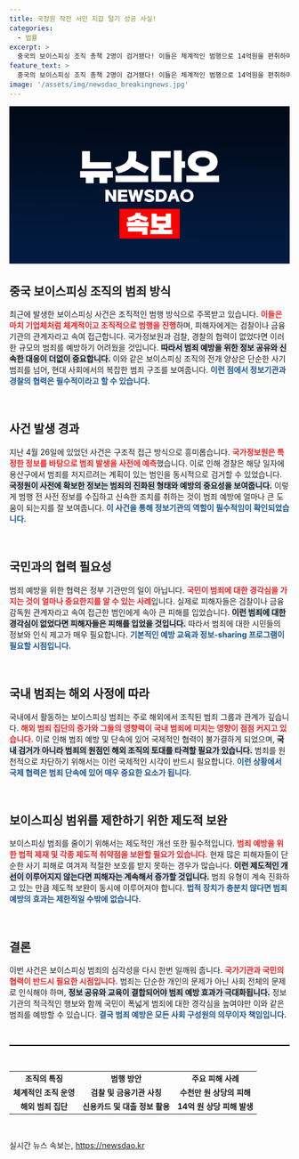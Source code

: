 ```yaml
---
title: 국정원 작전 서민 지갑 털기 성공 사실!
categories:
  - 법률
excerpt: >
  중국의 보이스피싱 조직 총책 2명이 검거됐다! 이들은 체계적인 범행으로 14억원을 편취하며 경찰과 국정원이 협력해 사전 예방에도 성공했다. 범죄의 실체는 무엇일까? 클릭해서 확인하세요!
feature_text: >
  중국의 보이스피싱 조직 총책 2명이 검거됐다! 이들은 체계적인 범행으로 14억원을 편취하며 경찰과 국정원이 협력해 사전 예방에도 성공했다. 범죄의 실체는 무엇일까? 클릭해서 확인하세요!
image: '/assets/img/newsdao_breakingnews.jpg'
---
```


<p><img src="/assets/img/newsdao_breakingnews.jpg" alt="bookingtag 속보" /></p>

<h2 data-ke-size="size26">중국 보이스피싱 조직의 범죄 방식</h2>

<p data-ke-size="size16">최근에 발생한 보이스피싱 사건은 조직적인 범행 방식으로 주목받고 있습니다. <b><span style="color: #ee2323;">이들은 마치 기업체처럼 체계적이고 조직적으로 범행을 진행</span></b>하며, 피해자에게는 검찰이나 금융기관의 관계자라고 속여 접근합니다. <!---->국가정보원과 검찰, 경찰의 협력이 없었다면 이러한 규모의 범죄를 예방하기 어려웠을 것입니다. <b><span style="background-color: #21538527;">따라서 범죄 예방을 위한 정보 공유와 신속한 대응이 더없이 중요합니다.</span></b> 이와 같은 보이스피싱 조직의 전개 양상은 단순한 사기 범죄를 넘어, 현대 사회에서의 복잡한 범죄 구조를 보여줍니다. <b><span style="color: #1a5490;">이런 점에서 정보기관과 경찰의 협력은 필수적이라고 할 수 있습니다.</span></b></p>

<p data-ke-size="size16">&nbsp;</p>

<h2 data-ke-size="size26">사건 발생 경과</h2>

<p data-ke-size="size16">지난 4월 26일에 있었던 사건은 구조적 접근 방식으로 흥미롭습니다. <b><span style="color: #ee2323;">국가정보원은 특정한 정보를 바탕으로 범죄 발생을 사전에 예측</span></b>했습니다. 이로 인해 경찰은 해당 일자에 용산구에서 범죄를 저지르려는 계획이 있는 범인을 동시적으로 검거할 수 있었습니다. <b><span style="background-color: #21538527;">국정원이 사전에 확보한 정보는 범죄의 진화된 형태와 예방의 중요성을 보여줍니다.</span></b> 이렇게 범행 전 사전 정보를 수집하고 신속한 조치를 취하는 것이 범죄 예방에 얼마나 큰 도움이 되는지를 잘 보여줍니다. <b><span style="color: #1a5490;">이 사건을 통해 정보기관의 역할이 필수적임이 확인되었습니다.</span></b></p>

<p data-ke-size="size16">&nbsp;</p>

<h2 data-ke-size="size26">국민과의 협력 필요성</h2>

<p data-ke-size="size16">범죄 예방을 위한 협력은 정부 기관만의 일이 아닙니다. <b><span style="color: #ee2323;">국민이 범죄에 대한 경각심을 가지는 것이 얼마나 중요한지를 알 수 있는 사례</span></b>입니다. 실제로 피해자들은 검찰이나 금융감독원 관계자라고 속여 접근한 범인에게 속아 큰 피해를 입었습니다. <b><span style="background-color: #21538527;">이런 범죄에 대한 경각심이 없었다면 피해자들은 피해를 입었을 것입니다.</span></b> 따라서 범죄에 대한 시민들의 정보와 인식 제고가 매우 필요합니다. <b><span style="color: #1a5490;">기본적인 예방 교육과 정보-sharing 프로그램이 필요할 시점입니다.</span></b></p>

<p data-ke-size="size16">&nbsp;</p>

<h2 data-ke-size="size26">국내 범죄는 해외 사정에 따라</h2>

<p data-ke-size="size16">국내에서 활동하는 보이스피싱 범죄는 주로 해외에서 조직된 범죄 그룹과 관계가 깊습니다. <b><span style="color: #ee2323;">해외 범죄 집단의 증가와 그들의 영향력이 국내 범죄에 미치는 영향이 점점 커지고 있습니다.</span></b> 이로 인해 범죄 예방 및 단속에 있어 국제적인 협력이 불가결하게 되었으며, <b><span style="background-color: #21538527;">국내 검거가 아니라 범죄의 원점인 해외 조직의 토대를 타격할 필요가 있습니다.</span></b> 범죄를 원천적으로 차단하기 위해서는 이런 국제적인 시각이 반드시 필요합니다. <b><span style="color: #1a5490;">이런 상황에서 국제 협력은 범죄 단속에 있어 매우 중요한 요소가 됩니다.</span></b></p>

<p data-ke-size="size16">&nbsp;</p>

<h2 data-ke-size="size26">보이스피싱 범위를 제한하기 위한 제도적 보완</h2>

<p data-ke-size="size16">보이스피싱 범죄를 줄이기 위해서는 제도적인 개선 또한 필수적입니다. <b><span style="color: #ee2323;">범죄 예방을 위한 법적 제재 및 각종 제도적 취약점을 보완할 필요가 있습니다.</span></b> 현재 많은 피해자들이 단순한 사기 피해로 여겨져 적절한 보호를 받지 못하는 경우가 많습니다. <b><span style="background-color: #21538527;">이런 제도적인 개선이 이루어지지 않는다면 피해자는 계속해서 증가할 것입니다.</span></b> 범죄 유형이 계속 진화하고 있는 만큼 제도적 보완이 동시에 이루어져야 합니다. <b><span style="color: #1a5490;">법적 장치가 충분치 않다면 범죄 예방의 효과는 제한적일 수밖에 없습니다.</span></b></p>

<p data-ke-size="size16">&nbsp;</p>

<h2 data-ke-size="size26">결론</h2>

<p data-ke-size="size16">이번 사건은 보이스피싱 범죄의 심각성을 다시 한번 일깨워 줍니다. <b><span style="color: #ee2323;">국가기관과 국민의 협력이 반드시 필요한 시점입니다.</span></b> 범죄는 단순한 개인의 문제가 아닌 사회 전체의 문제로 인식해야 하며, <b><span style="background-color: #21538527;">정보 공유와 교육이 결합되어야 범죄 예방 효과가 극대화됩니다.</span></b> 정보기관의 적극적인 행보와 함께 국민이 폭넓게 범죄에 대한 경각심을 높여야만 이와 같은 범죄를 예방할 수 있습니다. <b><span style="color: #1a5490;">결국 범죄 예방은 모든 사회 구성원의 의무이자 책임입니다.</span></b></p>

<p data-ke-size="size16">&nbsp;</p>

<p><hr style="height: 2px; border: none; background-color: #000;"></p></p>

<p data-ke-size="size16">&nbsp;</p>

<table style="width: 100%; border-collapse: collapse;">
  <tr>
    <td style="text-align: center; height: 17px;"><b>조직의 특징</b></td>
    <td style="text-align: center; height: 17px;"><b>범행 방안</b></td>
    <td style="text-align: center; height: 17px;"><b>주요 피해 사례</b></td>
  </tr>
  <tr>
    <td style="text-align: center; height: 17px;"><b>체계적인 조직 운영</b></td>
    <td style="text-align: center; height: 17px;"><b>검찰 및 금융기관 사칭</b></td>
    <td style="text-align: center; height: 17px;"><b>수천만 원 상당의 피해</b></td>
  </tr>
  <tr>
    <td style="text-align: center; height: 17px;"><b>해외 범죄 집단</b></td>
    <td style="text-align: center; height: 17px;"><b>신용카드 및 대출 정보 활용</b></td>
    <td style="text-align: center; height: 17px;"><b>14억 원 상당 피해 발생</b></td>
  </tr>
</table>

<p data-ke-size="size16">&nbsp;</p>
실시간 뉴스 속보는, <a href="https://newsdao.kr" rel="dofollow">https://newsdao.kr</a>


